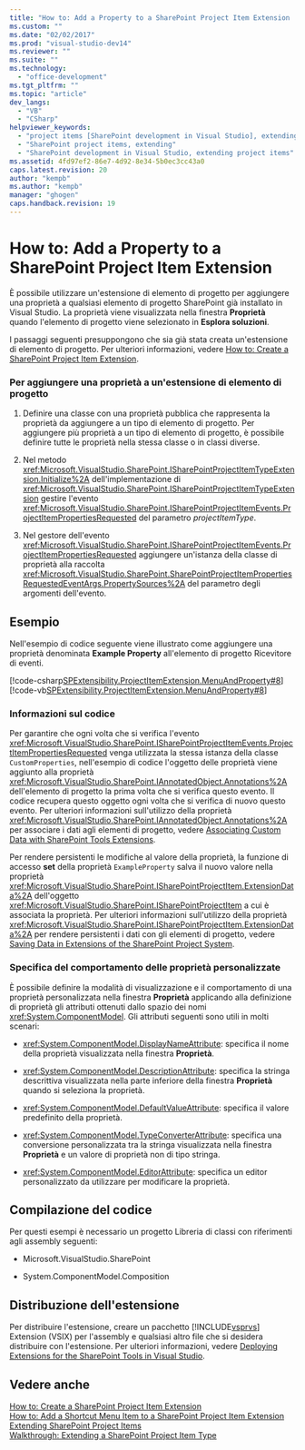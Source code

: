 ```yaml
---
title: "How to: Add a Property to a SharePoint Project Item Extension | Microsoft Docs"
ms.custom: ""
ms.date: "02/02/2017"
ms.prod: "visual-studio-dev14"
ms.reviewer: ""
ms.suite: ""
ms.technology: 
  - "office-development"
ms.tgt_pltfrm: ""
ms.topic: "article"
dev_langs: 
  - "VB"
  - "CSharp"
helpviewer_keywords: 
  - "project items [SharePoint development in Visual Studio], extending"
  - "SharePoint project items, extending"
  - "SharePoint development in Visual Studio, extending project items"
ms.assetid: 4fd97ef2-86e7-4d92-8e34-5b0ec3cc43a0
caps.latest.revision: 20
author: "kempb"
ms.author: "kempb"
manager: "ghogen"
caps.handback.revision: 19
---
```

# How to: Add a Property to a SharePoint Project Item Extension
  È possibile utilizzare un'estensione di elemento di progetto per aggiungere una proprietà a qualsiasi elemento di progetto SharePoint già installato in Visual Studio.  La proprietà viene visualizzata nella finestra **Proprietà** quando l'elemento di progetto viene selezionato in **Esplora soluzioni**.  
  
 I passaggi seguenti presuppongono che sia già stata creata un'estensione di elemento di progetto.  Per ulteriori informazioni, vedere [How to: Create a SharePoint Project Item Extension](../sharepoint/how-to-create-a-sharepoint-project-item-extension.md).  
  
### Per aggiungere una proprietà a un'estensione di elemento di progetto  
  
1.  Definire una classe con una proprietà pubblica che rappresenta la proprietà da aggiungere a un tipo di elemento di progetto.  Per aggiungere più proprietà a un tipo di elemento di progetto, è possibile definire tutte le proprietà nella stessa classe o in classi diverse.  
  
2.  Nel metodo <xref:Microsoft.VisualStudio.SharePoint.ISharePointProjectItemTypeExtension.Initialize%2A> dell'implementazione di <xref:Microsoft.VisualStudio.SharePoint.ISharePointProjectItemTypeExtension> gestire l'evento <xref:Microsoft.VisualStudio.SharePoint.ISharePointProjectItemEvents.ProjectItemPropertiesRequested> del parametro *projectItemType*.  
  
3.  Nel gestore dell'evento <xref:Microsoft.VisualStudio.SharePoint.ISharePointProjectItemEvents.ProjectItemPropertiesRequested> aggiungere un'istanza della classe di proprietà alla raccolta <xref:Microsoft.VisualStudio.SharePoint.SharePointProjectItemPropertiesRequestedEventArgs.PropertySources%2A> del parametro degli argomenti dell'evento.  
  
## Esempio  
 Nell'esempio di codice seguente viene illustrato come aggiungere una proprietà denominata **Example Property** all'elemento di progetto Ricevitore di eventi.  
  
 [!code-csharp[SPExtensibility.ProjectItemExtension.MenuAndProperty#8](../snippets/csharp/VS_Snippets_OfficeSP/spextensibility.projectitemextension.menuandproperty/cs/extension/projectitemextensionproperty.cs#8)]
 [!code-vb[SPExtensibility.ProjectItemExtension.MenuAndProperty#8](../snippets/visualbasic/VS_Snippets_OfficeSP/spextensibility.projectitemextension.menuandproperty/vb/extension/projectitemextensionproperty.vb#8)]  
  
### Informazioni sul codice  
 Per garantire che ogni volta che si verifica l'evento <xref:Microsoft.VisualStudio.SharePoint.ISharePointProjectItemEvents.ProjectItemPropertiesRequested> venga utilizzata la stessa istanza della classe `CustomProperties`, nell'esempio di codice l'oggetto delle proprietà viene aggiunto alla proprietà <xref:Microsoft.VisualStudio.SharePoint.IAnnotatedObject.Annotations%2A> dell'elemento di progetto la prima volta che si verifica questo evento.  Il codice recupera questo oggetto ogni volta che si verifica di nuovo questo evento.  Per ulteriori informazioni sull'utilizzo della proprietà <xref:Microsoft.VisualStudio.SharePoint.IAnnotatedObject.Annotations%2A> per associare i dati agli elementi di progetto, vedere [Associating Custom Data with SharePoint Tools Extensions](../sharepoint/associating-custom-data-with-sharepoint-tools-extensions.md).  
  
 Per rendere persistenti le modifiche al valore della proprietà, la funzione di accesso **set** della proprietà `ExampleProperty` salva il nuovo valore nella proprietà <xref:Microsoft.VisualStudio.SharePoint.ISharePointProjectItem.ExtensionData%2A> dell'oggetto <xref:Microsoft.VisualStudio.SharePoint.ISharePointProjectItem> a cui è associata la proprietà.  Per ulteriori informazioni sull'utilizzo della proprietà <xref:Microsoft.VisualStudio.SharePoint.ISharePointProjectItem.ExtensionData%2A> per rendere persistenti i dati con gli elementi di progetto, vedere [Saving Data in Extensions of the SharePoint Project System](../sharepoint/saving-data-in-extensions-of-the-sharepoint-project-system.md).  
  
### Specifica del comportamento delle proprietà personalizzate  
 È possibile definire la modalità di visualizzazione e il comportamento di una proprietà personalizzata nella finestra **Proprietà** applicando alla definizione di proprietà gli attributi ottenuti dallo spazio dei nomi <xref:System.ComponentModel>.  Gli attributi seguenti sono utili in molti scenari:  
  
-   <xref:System.ComponentModel.DisplayNameAttribute>: specifica il nome della proprietà visualizzata nella finestra **Proprietà**.  
  
-   <xref:System.ComponentModel.DescriptionAttribute>: specifica la stringa descrittiva visualizzata nella parte inferiore della finestra **Proprietà** quando si seleziona la proprietà.  
  
-   <xref:System.ComponentModel.DefaultValueAttribute>: specifica il valore predefinito della proprietà.  
  
-   <xref:System.ComponentModel.TypeConverterAttribute>: specifica una conversione personalizzata tra la stringa visualizzata nella finestra **Proprietà** e un valore di proprietà non di tipo stringa.  
  
-   <xref:System.ComponentModel.EditorAttribute>: specifica un editor personalizzato da utilizzare per modificare la proprietà.  
  
## Compilazione del codice  
 Per questi esempi è necessario un progetto Libreria di classi con riferimenti agli assembly seguenti:  
  
-   Microsoft.VisualStudio.SharePoint  
  
-   System.ComponentModel.Composition  
  
## Distribuzione dell'estensione  
 Per distribuire l'estensione, creare un pacchetto [!INCLUDE[vsprvs](../sharepoint/includes/vsprvs-md.md)] Extension \(VSIX\) per l'assembly e qualsiasi altro file che si desidera distribuire con l'estensione.  Per ulteriori informazioni, vedere [Deploying Extensions for the SharePoint Tools in Visual Studio](../sharepoint/deploying-extensions-for-the-sharepoint-tools-in-visual-studio.md).  
  
## Vedere anche  
 [How to: Create a SharePoint Project Item Extension](../sharepoint/how-to-create-a-sharepoint-project-item-extension.md)   
 [How to: Add a Shortcut Menu Item to a SharePoint Project Item Extension](../sharepoint/how-to-add-a-shortcut-menu-item-to-a-sharepoint-project-item-extension.md)   
 [Extending SharePoint Project Items](../sharepoint/extending-sharepoint-project-items.md)   
 [Walkthrough: Extending a SharePoint Project Item Type](../sharepoint/walkthrough-extending-a-sharepoint-project-item-type.md)  
  
  